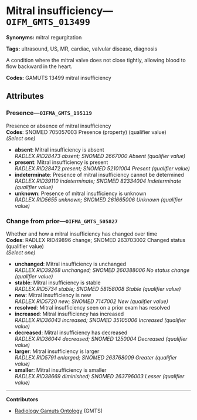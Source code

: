 # Mitral insufficiency—`OIFM_GMTS_013499`

**Synonyms:** mitral regurgitation

**Tags:** ultrasound, US, MR, cardiac, valvular disease, diagnosis

A condition where the mitral valve does not close tightly, allowing blood to flow backward in the heart.

**Codes:** GAMUTS 13499 mitral insufficiency

## Attributes

### Presence—`OIFMA_GMTS_195119`

Presence or absence of mitral insufficiency  
**Codes**: SNOMED 705057003 Presence (property) (qualifier value)  
*(Select one)*

- **absent**: Mitral insufficiency is absent  
_RADLEX RID28473 absent; SNOMED 2667000 Absent (qualifier value)_
- **present**: Mitral insufficiency is present  
_RADLEX RID28472 present; SNOMED 52101004 Present (qualifier value)_
- **indeterminate**: Presence of mitral insufficiency cannot be determined  
_RADLEX RID39110 indeterminate; SNOMED 82334004 Indeterminate (qualifier value)_
- **unknown**: Presence of mitral insufficiency is unknown  
_RADLEX RID5655 unknown; SNOMED 261665006 Unknown (qualifier value)_

### Change from prior—`OIFMA_GMTS_505827`

Whether and how a mitral insufficiency has changed over time  
**Codes**: RADLEX RID49896 change; SNOMED 263703002 Changed status (qualifier value)  
*(Select one)*

- **unchanged**: Mitral insufficiency is unchanged  
_RADLEX RID39268 unchanged; SNOMED 260388006 No status change (qualifier value)_
- **stable**: Mitral insufficiency is stable  
_RADLEX RID5734 stable; SNOMED 58158008 Stable (qualifier value)_
- **new**: Mitral insufficiency is new  
_RADLEX RID5720 new; SNOMED 7147002 New (qualifier value)_
- **resolved**: Mitral insufficiency seen on a prior exam has resolved  
- **increased**: Mitral insufficiency has increased  
_RADLEX RID36043 increased; SNOMED 35105006 Increased (qualifier value)_
- **decreased**: Mitral insufficiency has decreased  
_RADLEX RID36044 decreased; SNOMED 1250004 Decreased (qualifier value)_
- **larger**: Mitral insufficiency is larger  
_RADLEX RID5791 enlarged; SNOMED 263768009 Greater (qualifier value)_
- **smaller**: Mitral insufficiency is smaller  
_RADLEX RID38669 diminished; SNOMED 263796003 Lesser (qualifier value)_

---

**Contributors**

- [Radiology Gamuts Ontology](https://gamuts.net/) (GMTS)